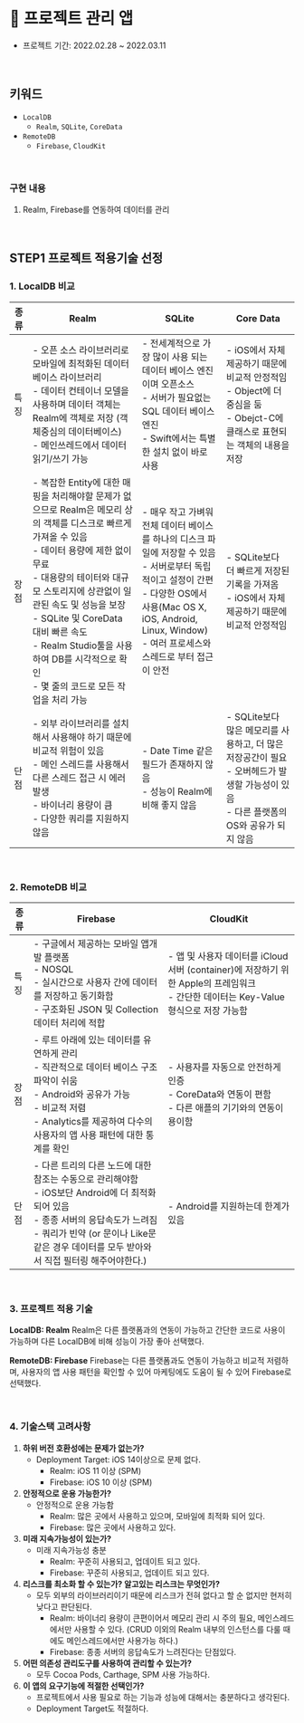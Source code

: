 # 📌 프로젝트 관리 앱
- 프로젝트 기간: 2022.02.28 ~ 2022.03.11

<br>

## 키워드
- `LocalDB`
    - `Realm`, `SQLite`, `CoreData`
- `RemoteDB`
    - `Firebase`, `CloudKit`

<br>

### 구현 내용
1. Realm, Firebase를 연동하여 데이터를 관리

<br>

## STEP1 프로젝트 적용기술 선정

### 1. LocalDB 비교   

|종류|Realm|SQLite|Core Data|   
|---|-----|------|---------|   
|특징| - 오픈 소스 라이브러리로 모바일에 최적화된 데이터베이스 라이브러리 </br> - 데이터 컨테이너 모델을 사용하며 데이터 객체는 Realm에 객체로 저장 (객체중심의 데이터베이스) </br>- 메인쓰레드에서 데이터 읽기/쓰기 가능| - 전세계적으로 가장 많이 사용 되는 데이터 베이스 엔진이며 오픈소스 </br>- 서버가 필요없는 SQL 데이터 베이스 엔진 </br>- Swift에서는 특별한 설치 없이 바로 사용| - iOS에서 자체 제공하기 때문에 비교적 안정적임 </br>- Object에 더 중심을 둠 </br>- Obejct-C에 클래스로 표현되는 객체의 내용을 저장|
|장점| - 복잡한 Entity에 대한 매핑을 처리해야할 문제가 없으므로 Realm은 메모리 상의 객체를 디스크로 빠르게 가져올 수 있음 <br>- 데이터 용량에 제한 없이 무료<br>- 대용량의 테이터와 대규모 스토리지에 상관없이 일관된 속도 및 성능을 보장<br>- SQLite 및 CoreData 대비 빠른 속도<br>- Realm Studio툴을 사용하여 DB를 시각적으로 확인<br>- 몇 줄의 코드로 모든 작업을 처리 가능 |- 매우 작고 가벼워 전체 데이터 베이스를 하나의 디스크 파일에 저장할 수 있음 <br>- 서버로부터 독립적이고 설정이 간편 <br>- 다양한 OS에서 사용(Mac OS X, iOS, Android, Linux, Window) <br>- 여러 프로세스와 스레드로 부터 접근이 안전 |- SQLite보다 더 빠르게 저장된 기록을 가져옴 <br>- iOS에서 자체 제공하기 때문에 비교적 안정적임 |
|단점| - 외부 라이브러리를 설치해서 사용해야 하기 때문에 비교적 위험이 있음 <br>- 메인 스레드를 사용해서 다른 스레드 접근 시 에러 발생 <br>- 바이너리 용량이 큼 <br>- 다양한 쿼리를 지원하지 않음 | -  Date Time 같은 필드가 존재하지 않음 <br>- 성능이 Realm에 비해 좋지 않음 | - SQLite보다 많은 메모리를 사용하고, 더 많은 저장공간이 필요 <br>- 오버헤드가 발생할 가능성이 있음 <br>- 다른 플랫폼의 OS와 공유가 되지 않음 |

<br>

### 2. RemoteDB 비교
|종류|Firebase|CloudKit|
|---|--------|--------|
|특징|- 구글에서 제공하는 모바일 앱개발 플랫폼 <br>- NOSQL <br>- 실시간으로 사용자 간에 데이터를 저장하고 동기화함 <br>- 구조화된 JSON 및 Collection 데이터 처리에 적합 | - 앱 및 사용자 데이터를 iCloud 서버 (container)에 저장하기 위한 Apple의 프레임워크 <br>- 간단한 데이터는 Key-Value 형식으로 저장 가능함 |
|장점|- 루트 아래에 있는 데이터를 유연하게 관리 <br>- 직관적으로 데이터 베이스 구조 파악이 쉬움 <br>- Android와 공유가 가능 <br>- 비교적 저렴  <br>- Analytics를 제공하여 다수의 사용자의 앱 사용 패턴에 대한 통계를 확인| - 사용자를 자동으로 안전하게 인증 <br>- CoreData와 연동이 편함 <br>- 다른 애플의 기기와의 연동이 용이함 |
|단점|- 다른 트리의 다른 노드에 대한 참조는 수동으로 관리해야함 <br>- iOS보단 Android에 더 최적화 되어 있음 <br>- 종종 서버의 응답속도가 느려짐 <br>- 쿼리가 빈약 (or 문이나 Like문 같은 경우 데이터를 모두 받아와서 직접 필터링 해주어야한다.)| - Android를 지원하는데 한계가 있음 |

<br>

### 3. 프로젝트 적용 기술
**LocalDB: Realm**
Realm은 다른 플랫폼과의 연동이 가능하고 간단한 코드로 사용이 가능하며 다른 LocalDB에 비해 성능이 가장 좋아 선택했다.

**RemoteDB: Firebase**
Firebase는 다른 플랫폼과도 연동이 가능하고 비교적 저렴하며, 사용자의 앱 사용 패턴을 확인할 수 있어 마케팅에도 도움이 될 수 있어 Firebase로 선택했다.

<br>

### 4. 기술스택 고려사항
1. **하위 버전 호환성에는 문제가 없는가?**
	- Deployment Target: iOS 14이상으로 문제 없다.
		- Realm: iOS 11 이상 (SPM)
		- Firebase: iOS 10 이상 (SPM)
2. **안정적으로 운용 가능한가?**
	- 안정적으로 운용 가능함
		- Realm: 많은 곳에서 사용하고 있으며, 모바일에 최적화 되어 있다.
		- Firebase: 많은 곳에서 사용하고 있다.
3. **미래 지속가능성이 있는가?**
	- 미래 지속가능성 충분
		- Realm:  꾸준히 사용되고, 업데이트 되고 있다.
		- Firebase: 꾸준히 사용되고, 업데이트 되고 있다.
4. **리스크를 최소화 할 수 있는가? 알고있는 리스크는 무엇인가?**
	- 모두 외부의 라이브러리이기 때문에 리스크가 전혀 없다고 할 순 없지만 현저히 낮다고 판단된다.
		- Realm: 바이너리 용량이 큰편이어서 메모리 관리 시 주의 필요, 메인스레드에서만 사용할 수 있다. (CRUD 이외의 Realm 내부의 인스턴스를 다룰 때에도 메인스레드에서만 사용가능 하다.)
		- Firebase: 종종 서버의 응답속도가 느려진다는 단점있다.
5. **어떤 의존성 관리도구를 사용하여 관리할 수 있는가?**
	- 모두 Cocoa Pods, Carthage, SPM 사용 가능하다.
6. **이 앱의 요구기능에 적절한 선택인가?**
	- 프로젝트에서 사용 필요로 하는 기능과 성능에 대해서는 충분하다고 생각된다.
	- Deployment Target도 적절하다.
